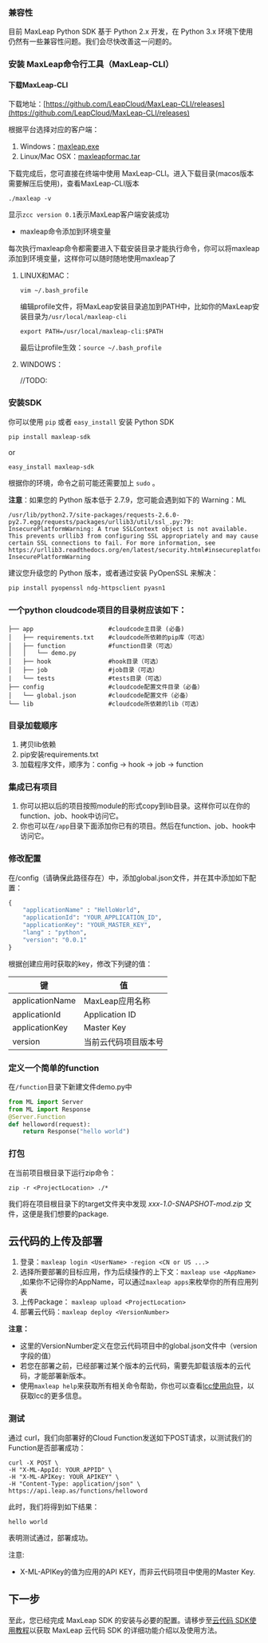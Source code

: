 
### 兼容性

目前 MaxLeap Python SDK 基于 Python 2.x 开发，在 Python 3.x 环境下使用仍然有一些兼容性问题。我们会尽快改善这一问题的。

### 安装 MaxLeap命令行工具（MaxLeap-CLI）
#### 下载MaxLeap-CLI
下载地址：[https://github.com/LeapCloud/MaxLeap-CLI/releases](https://github.com/LeapCloud/MaxLeap-CLI/releases)

根据平台选择对应的客户端：

1.  Windows：[maxleap.exe](https://github.com/LeapCloud/MaxLeap-CLI/releases/download/v0.1/maxleap.exe)
2.  Linux/Mac OSX：[maxleapformac.tar](https://github.com/LeapCloud/MaxLeap-CLI/releases/download/v0.1/maxleapformac.tar)

下载完成后，您可直接在终端中使用 MaxLeap-CLI。进入下载目录(macos版本需要解压后使用)，查看MaxLeap-CLI版本

```shell
./maxleap -v
```

显示`zcc version 0.1`表示MaxLeap客户端安装成功

*	maxleap命令添加到环境变量

每次执行maxleap命令都需要进入下载安装目录才能执行命令，你可以将maxleap添加到环境变量，这样你可以随时随地使用maxleap了

1.  LINUX和MAC：

    ```
    vim ~/.bash_profile
    ```

    编辑profile文件，将MaxLeap安装目录追加到PATH中，比如你的MaxLeap安装目录为`/usr/local/maxleap-cli`

    `export PATH=/usr/local/maxleap-cli:$PATH`

    最后让profile生效：`source ~/.bash_profile`

2.  WINDOWS：

    //TODO:

### 安装SDK

你可以使用 `pip` 或者 `easy_install` 安装 Python SDK

```sh
pip install maxleap-sdk
```

or

```sh
easy_install maxleap-sdk
```

根据你的环境，命令之前可能还需要加上 `sudo` 。

**注意**：如果您的 Python 版本低于 2.7.9，您可能会遇到如下的 Warning：ML

```
/usr/lib/python2.7/site-packages/requests-2.6.0-py2.7.egg/requests/packages/urllib3/util/ssl_.py:79: InsecurePlatformWarning: A true SSLContext object is not available. This prevents urllib3 from configuring SSL appropriately and may cause certain SSL connections to fail. For more information, see https://urllib3.readthedocs.org/en/latest/security.html#insecureplatformwarning.
InsecurePlatformWarning
```

建议您升级您的 Python 版本，或者通过安装 PyOpenSSL 来解决：

```sh
pip install pyopenssl ndg-httpsclient pyasn1
```

### 一个python cloudcode项目的目录树应该如下：

    ├── app                     #cloudcode主目录 (必备)
    │   ├── requirements.txt    #cloudcode所依赖的pip库（可选）
    │   ├── function            #function目录（可选）
    │   │   └── demo.py
    │   ├── hook                #hook目录（可选）
    │   ├── job                 #job目录（可选）
    |   └── tests               #tests目录（可选）
    ├── config                  #cloudcode配置文件目录（必备）
    │   └── global.json         #cloudcode配置文件（必备）
    └── lib                     #cloudcode所依赖的lib（可选）

### 目录加载顺序

1. 拷贝lib依赖
2. pip安装requirements.txt
3. 加载程序文件，顺序为：config -> hook -> job -> function


### 集成已有项目
1. 你可以把以后的项目按照module的形式copy到lib目录。这样你可以在你的function、job、hook中访问它。
2. 你也可以在`/app`目录下面添加你已有的项目。然后在function、job、hook中访问它。

### 修改配置
在/config（请确保此路径存在）中，添加global.json文件，并在其中添加如下配置：

```python
{
	"applicationName" : "HelloWorld",
	"applicationId": "YOUR_APPLICATION_ID",
	"applicationKey": "YOUR_MASTER_KEY",
	"lang" : "python",
	"version": "0.0.1"
}
```

根据创建应用时获取的key，修改下列键的值：

键|值|
------------|-------|
applicationName|MaxLeap应用名称
applicationId|Application ID
applicationKey|Master Key
version|当前云代码项目版本号

### 定义一个简单的function
在`/function`目录下新建文件demo.py中

```python
from ML import Server
from ML import Response
@Server.Function
def helloword(request):
    return Response("hello world")

```

### 打包

在当前项目根目录下运行zip命令：

`zip -r <ProjectLocation> ./*`

我们将在项目根目录下的target文件夹中发现 *xxx-1.0-SNAPSHOT-mod.zip* 文件，这便是我们想要的package.

## 云代码的上传及部署
1. 登录：`maxleap login <UserName> -region <CN or US ...>`
2. 选择所要部署的目标应用，作为后续操作的上下文：`maxleap use <AppName>` ,如果你不记得你的AppName，可以通过`maxleap apps`来枚举你的所有应用列表
3. 上传Package： `maxleap upload <ProjectLocation>`
4. 部署云代码：`maxleap deploy <VersionNumber>`

**注意：**

*	这里的VersionNumber定义在您云代码项目中的global.json文件中（version字段的值）
* 	若您在部署之前，已经部署过某个版本的云代码，需要先卸载该版本的云代码，才能部署新版本。
*	使用`maxleap help`来获取所有相关命令帮助，你也可以查看[lcc使用向导](ML_DOCS_GUIDE_LINK_PLACEHOLDER_JAVA)，以获取lcc的更多信息。

### 测试

通过 curl，我们向部署好的Cloud Function发送如下POST请求，以测试我们的Function是否部署成功：

```shell
curl -X POST \
-H "X-ML-AppId: YOUR_APPID" \
-H "X-ML-APIKey: YOUR_APIKEY" \
-H "Content-Type: application/json" \
https://api.leap.as/functions/helloword
```
此时，我们将得到如下结果：

```shell
hello world
```
表明测试通过，部署成功。

注意:

* X-ML-APIKey的值为应用的API KEY，而非云代码项目中使用的Master Key.

## 下一步
 至此，您已经完成 MaxLeap SDK 的安装与必要的配置。请移步至[云代码 SDK使用教程](ML_DOCS_GUIDE_LINK_PLACEHOLDER_JAVA)以获取 MaxLeap 云代码 SDK 的详细功能介绍以及使用方法。

